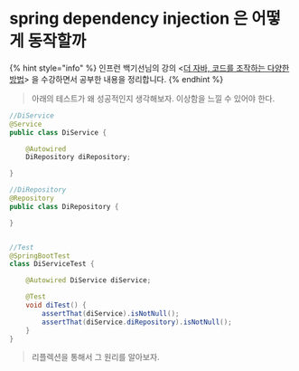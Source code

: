 # spring dependency injection 은 어떻게 동작할까

{% hint style="info" %}
인프런 백기선님의 강의 <[더 자바, 코드를 조작하는 다양한 방법](https://www.inflearn.com/course/the-java-code-manipulation/dashboard)> 을 수강하면서 공부한 내용을 정리합니다.&#x20;
{% endhint %}

> 아래의 테스트가 왜 성공적인지 생각해보자. 이상함을 느낄 수 있어야 한다.&#x20;

```java
//DiService 
@Service
public class DiService {

    @Autowired
    DiRepository diRepository;

}

//DiRepository
@Repository
public class DiRepository {

}


//Test 
@SpringBootTest
class DiServiceTest {

    @Autowired DiService diService;

    @Test
    void diTest() {
        assertThat(diService).isNotNull();
        assertThat(diService.diRepository).isNotNull();
    }
}
```



> 리플렉션을 통해서 그 원리를 알아보자.&#x20;

